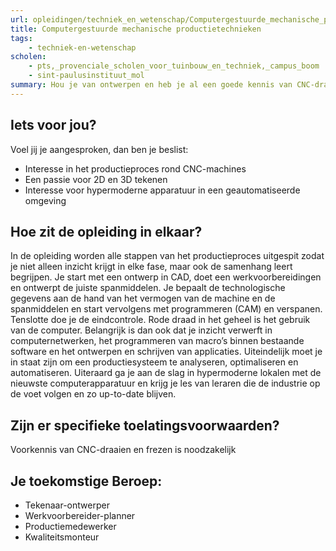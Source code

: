 ```yaml
---
url: opleidingen/techniek_en_wetenschap/Computergestuurde_mechanische_productietechnieken.html
title: Computergestuurde mechanische productietechnieken
tags:
    - techniek-en-wetenschap
scholen:
    - pts,_provenciale_scholen_voor_tuinbouw_en_techniek,_campus_boom
    - sint-paulusinstituut_mol
summary: Hou je van ontwerpen en heb je al een goede kennis van CNC-draaien en frezen? Dan wil je misschien nog net dat stapje hoger gaan en je specialiseren in het volledige productieproces van ontwerp tot eindproduct.
---
```


## Iets voor jou?

Voel jij je aangesproken, dan ben je beslist:

* Interesse in het productieproces rond CNC-machines
* Een passie voor 2D en 3D tekenen
* Interesse voor hypermoderne apparatuur in een geautomatiseerde omgeving

## Hoe zit de opleiding in elkaar?

In de opleiding worden alle stappen van het productieproces uitgespit zodat je niet alleen inzicht krijgt in elke fase, maar ook de samenhang leert begrijpen. Je start met een ontwerp in CAD, doet een werkvoorbereidingen en ontwerpt de juiste spanmiddelen. Je bepaalt de technologische gegevens aan de hand van het vermogen van de machine en de spanmiddelen en start vervolgens met programmeren (CAM) en verspanen. Tenslotte doe je de eindcontrole. Rode draad in het geheel is het gebruik van de computer. Belangrijk is dan ook dat je inzicht verwerft in computernetwerken, het programmeren van macro’s binnen bestaande software en het ontwerpen en schrijven van applicaties. Uiteindelijk moet je in staat zijn om een productiesysteem te analyseren, optimaliseren en automatiseren. Uiteraard ga je aan de slag in hypermoderne lokalen met de nieuwste computerapparatuur en krijg je les van leraren die de industrie op de voet volgen en zo up-to-date blijven.

## Zijn er specifieke toelatingsvoorwaarden?

Voorkennis van CNC-draaien en frezen is noodzakelijk

## Je toekomstige Beroep:

* Tekenaar-ontwerper
* Werkvoorbereider-planner
* Productiemedewerker
* Kwaliteitsmonteur